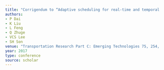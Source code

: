 ```yaml
---
title: "Corrigendum to “Adaptive scheduling for real-time and temporal information services in vehicular networks”[Transport. Res. Part C 71 (2016) 313–332](S0968090X16301395)(10.1016 …"
authors:
- P Dai
- K Liu
- L Feng
- Q Zhuge
- VCS Lee
- SH Son
venue: "Transportation Research Part C: Emerging Technologies 75, 254, 2017"
year: 2017
type: conference
source: scholar
---
```

